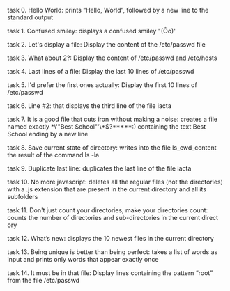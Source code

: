  task 0. Hello World: prints “Hello, World”, followed by a new line to the standard output

 task 1. Confused smiley: displays a confused smiley "(Ôo)'

 task 2. Let's display a file: Display the content of the /etc/passwd file

 task 3. What about 2?: Display the content of /etc/passwd and /etc/hosts

 task 4. Last lines of a file: Display the last 10 lines of /etc/passwd

 task 5. I'd prefer the first ones actually: Display the first 10 lines of /etc/passwd

 task 6. Line #2: that displays the third line of the file iacta

 task 7. It is a good file that cuts iron without making a noise: creates a file named exactly \*\\'"Best School"\'\\*$\?\*\*\*\*\*:) containing the  text Best School ending by a new line

 task 8. Save current state of directory: writes into the file ls_cwd_content the result of the command ls -la

 task 9. Duplicate last line: duplicates the last line of the file iacta

 task 10. No more javascript: deletes all the regular files (not the directories) with a .js extension that are present in the current directory and  all its subfolders

 task 11. Don't just count your directories, make your directories count:  counts the number of directories and sub-directories in the current direct ory

 task 12. What’s new: displays the 10 newest files in the current directory

 task 13. Being unique is better than being perfect: takes a list of words as input and prints only words that appear exactly once

 task 14. It must be in that file: Display lines containing the pattern “root” from the file /etc/passwd


